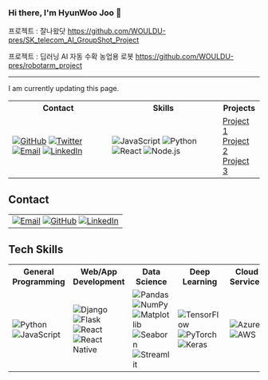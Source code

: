 ### Hi there, I'm HyunWoo Joo 👋



프로젝트 : 잘나왔닷
https://github.com/WOULDU-pres/SK_telecom_AI_GroupShot_Project

프로젝트 : 딥러닝 AI 자동 수확 농업용 로봇
https://github.com/WOULDU-pres/robotarm_project


--------------------

I am currently updating this page. 

<table>
  <tr>
    <th>Contact</th>
    <th>Skills</th>
    <th>Projects</th>
  </tr>
  <tr>
    <td>
      <a href="https://github.com/YourUsername"><img alt="GitHub" src="https://img.shields.io/badge/GitHub-181717.svg?&style=flat&logo=GitHub&logoColor=white"/></a>
      <a href="https://twitter.com/YourTwitter"><img alt="Twitter" src="https://img.shields.io/badge/Twitter-1DA1F2.svg?&style=flat&logo=Twitter&logoColor=white"/></a>
      <a href="mailto:youremail@example.com"><img alt="Email" src="https://img.shields.io/badge/Email-D14836.svg?&style=flat&logo=Gmail&logoColor=white"/></a>
      <a href="https://www.linkedin.com/in/yourlinkedin/"><img alt="LinkedIn" src="https://img.shields.io/badge/LinkedIn-0077B5.svg?&style=flat&logo=LinkedIn&logoColor=white"/></a>
    </td>
    <td>
      <img alt="JavaScript" src="https://img.shields.io/badge/JavaScript-F7DF1E.svg?&style=flat&logo=JavaScript&logoColor=black"/>
      <img alt="Python" src="https://img.shields.io/badge/Python-3776AB.svg?&style=flat&logo=Python&logoColor=white"/>
      <img alt="React" src="https://img.shields.io/badge/React-61DAFB.svg?&style=flat&logo=React&logoColor=black"/>
      <img alt="Node.js" src="https://img.shields.io/badge/Node.js-339933.svg?&style=flat&logo=Node.js&logoColor=white"/>
      <!-- Add more skills as needed -->
    </td>
    <td>
      <a href="https://github.com/YourUsername/Project1">Project 1</a><br/>
      <a href="https://github.com/YourUsername/Project2">Project 2</a><br/>
      <a href="https://github.com/YourUsername/Project3">Project 3</a><br/>
      <!-- Add more projects as needed -->
    </td>
  </tr>
</table>

## Contact
<table>
  <tr>
    <td>
        <a href="mailto:youremail@example.com"><img alt="Email" src="https://img.shields.io/badge/Email-D14836.svg?&style=flat&logo=Gmail&logoColor=white"/></a>
        <a href="https://github.com/YourUsername"><img alt="GitHub" src="https://img.shields.io/badge/GitHub-181717.svg?&style=flat&logo=GitHub&logoColor=white"/></a>
        <a href="https://www.linkedin.com/in/yourlinkedin/"><img alt="LinkedIn" src="https://img.shields.io/badge/LinkedIn-0077B5.svg?&style=flat&logo=LinkedIn&logoColor=white"/></a>
    </td>
  </tr>
</table>

## Tech Skills
<table>

  <tr>
    <th>General Programming</th>
    <th>Web/App Development</th>
    <th>Data Science</th>
    <th>Deep Learning</th>
    <th>Cloud Services</th>
  </tr>
  <tr>
    <td>
        <img alt="Python" src="https://img.shields.io/badge/Python-3776AB.svg?&style=flat&logo=Python&logoColor=white"/>
        <img alt="JavaScript" src="https://img.shields.io/badge/JavaScript-F7DF1E.svg?&style=flat&logo=JavaScript&logoColor=black"/>
    </td>
    <td>
        <img alt="Django" src="https://img.shields.io/badge/Django-092E20.svg?&style=flat&logo=Django&logoColor=white"/>
        <img alt="Flask" src="https://img.shields.io/badge/Flask-000000.svg?&style=flat&logo=Flask&logoColor=white"/>
        <img alt="React" src="https://img.shields.io/badge/React-61DAFB.svg?&style=flat&logo=React&logoColor=black"/>
        <img alt="React Native" src="https://img.shields.io/badge/React_Native-61DAFB.svg?&style=flat&logo=React&logoColor=black"/>
    </td>
    <td>
        <img alt="Pandas" src="https://img.shields.io/badge/Pandas-150458.svg?&style=flat&logo=Pandas&logoColor=white"/>
        <img alt="NumPy" src="https://img.shields.io/badge/NumPy-013243.svg?&style=flat&logo=NumPy&logoColor=white"/>
        <img alt="Matplotlib" src="https://img.shields.io/badge/Matplotlib-1961AC.svg?&style=flat&logo=Matplotlib&logoColor=white"/>
        <img alt="Seaborn" src="https://img.shields.io/badge/Seaborn-1961AC.svg?&style=flat&logo=Seaborn&logoColor=white"/>
        <img alt="Streamlit" src="https://img.shields.io/badge/Streamlit-FF4B4B.svg?&style=flat&logo=Streamlit&logoColor=white"/>
    </td>
    <td>
        <img alt="TensorFlow" src="https://img.shields.io/badge/TensorFlow-FF6F00.svg?&style=flat&logo=TensorFlow&logoColor=white"/>
        <img alt="PyTorch" src="https://img.shields.io/badge/PyTorch-EE4C2C.svg?&style=flat&logo=PyTorch&logoColor=white"/>
        <img alt="Keras" src="https://img.shields.io/badge/Keras-D00000.svg?&style=flat&logo=Keras&logoColor=white"/>
    </td>
    <td>
        <img alt="Azure" src="https://img.shields.io/badge/Azure-0089D6.svg?&style=flat&logo=Microsoft-Azure&logoColor=white"/>
        <img alt="AWS" src="https://img.shields.io/badge/AWS-232F3E.svg?&style=flat&logo=Amazon-AWS&logoColor=white"/>
    </td>
  </tr>
</table>
